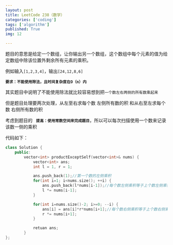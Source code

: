 ```yaml
---
layout: post
title: LeetCode 238（数学）
categories: ['coding']
tags: ['algorithm']
published: True
img: 12

---
```


题目的意思是给定一个数组，让你输出另一个数组，这个数组中每个元素的值为给定数组中除该位置外剩余所有元素的乘积。

例如输入`[1,2,3,4]`，输出`[24,12,8,6]`

**`要求：不能使用除法，且时间复杂度在O（n）内`**

其实题目中说明了不能使用除法就比较容易想到把`一个数左右两侧的所有数乘起来`

但是题目处理要两次处理，从左至右求每个数  左侧所有数的积  和从右至左求每个数  右侧所有数的积

考虑到题目的  	**` 提高：使用常数空间来完成题目`**，所以可以每次扫描使用一个数来记录该数一侧的乘积

代码如下：

```CPP
class Solution {
	public:
		vector<int> productExceptSelf(vector<int>& nums) {
			vector<int> ans;
			int l = 1, r = 1;

			ans.push_back(1);//第一个数的左侧乘积
			for(int i=1; i<nums.size(); ++i) {
				ans.push_back(l*nums[i-1]);//每个数左侧乘积等于上个数左侧乘积乘以上个数
				l *= nums[i-1];
			}

			for(int i=nums.size()-2; i>=0; --i) {
				ans[i] = ans[i]*r*nums[i+1];//每个数右侧乘积等于上个数右侧乘积乘以上个数
				r *= nums[i+1];
			}

			retuan ans;
		}
};
```
